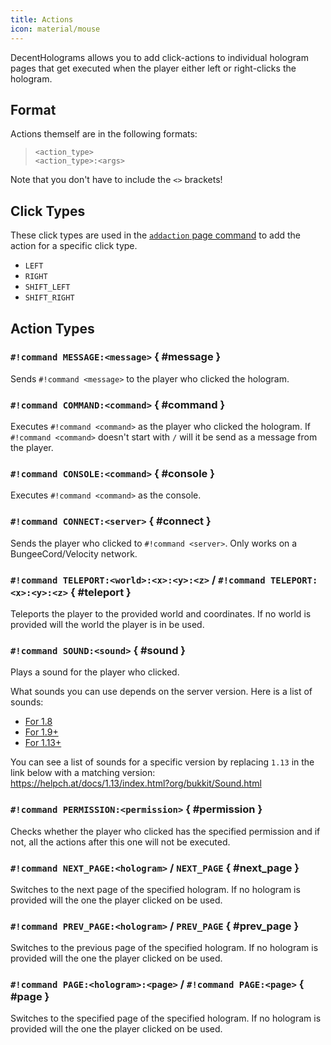 ```yaml
---
title: Actions
icon: material/mouse
---
```


DecentHolograms allows you to add click-actions to individual hologram pages that get executed when the player either left or right-clicks the hologram.

## Format

Actions themself are in the following formats:

> ```command
> <action_type>
> <action_type>:<args>
> ```

Note that you don't have to include the `<>` brackets!

## Click Types

These click types are used in the [`addaction` page command](commands/hologram-pages.md#dh-p-addaction) to add the action for a specific click type.

- `LEFT`
- `RIGHT`
- `SHIFT_LEFT`
- `SHIFT_RIGHT`

## Action Types

### `#!command MESSAGE:<message>` { #message }

Sends `#!command <message>` to the player who clicked the hologram.

### `#!command COMMAND:<command>` { #command }

Executes `#!command <command>` as the player who clicked the hologram. If `#!command <command>` doesn't start with `/` will it be send as a message from the player.

### `#!command CONSOLE:<command>` { #console }

Executes `#!command <command>` as the console.

### `#!command CONNECT:<server>` { #connect }

Sends the player who clicked to `#!command <server>`. Only works on a BungeeCord/Velocity network.

### `#!command TELEPORT:<world>:<x>:<y>:<z>` / `#!command TELEPORT:<x>:<y>:<z>` { #teleport }

Teleports the player to the provided world and coordinates. If no world is provided will the world the player is in be used.

### `#!command SOUND:<sound>` { #sound }

Plays a sound for the player who clicked.

What sounds you can use depends on the server version. Here is a list of sounds:

- [For 1.8]()
- [For 1.9+]()
- [For 1.13+]()

You can see a list of sounds for a specific version by replacing `1.13` in the link below with a matching version:  
https://helpch.at/docs/1.13/index.html?org/bukkit/Sound.html

### `#!command PERMISSION:<permission>` { #permission }

Checks whether the player who clicked has the specified permission and if not, all the actions after this one will not be executed.

### `#!command NEXT_PAGE:<hologram>` / `NEXT_PAGE` { #next_page }

Switches to the next page of the specified hologram. If no hologram is provided will the one the player clicked on be used.

### `#!command PREV_PAGE:<hologram>` / `PREV_PAGE` { #prev_page }

Switches to the previous page of the specified hologram. If no hologram is provided will the one the player clicked on be used.

### `#!command PAGE:<hologram>:<page>` / `#!command PAGE:<page>` { #page }

Switches to the specified page of the specified hologram. If no hologram is provided will the one the player clicked on be used.